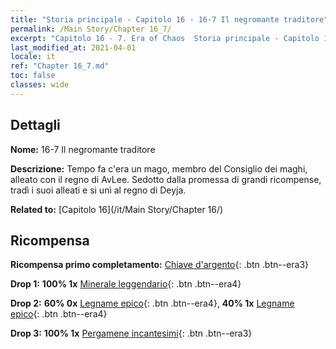 ```yaml
---
title: "Storia principale - Capitolo 16 - 16-7 Il negromante traditore"
permalink: /Main Story/Chapter 16_7/
excerpt: "Capitolo 16 - 7. Era of Chaos  Storia principale - Capitolo 16_7. 16-7 Il negromante traditore"
last_modified_at: 2021-04-01
locale: it
ref: "Chapter 16_7.md"
toc: false
classes: wide
---
```


## Dettagli

 **Nome:** 16-7 Il negromante traditore

 **Descrizione:** Tempo fa c'era un mago, membro del Consiglio dei maghi, alleato con il regno di AvLee. Sedotto dalla promessa di grandi ricompense, tradì i suoi alleati e si unì al regno di Deyja.

 **Related to:** [Capitolo 16](/it/Main Story/Chapter 16/)

## Ricompensa

 **Ricompensa primo completamento:** [Chiave d'argento](/it/Items/con_693/){: .btn .btn--era3}

 **Drop 1:** **100% 1x** [Minerale leggendario](/it/Items/mat_54/){: .btn .btn--era4}

 **Drop 2:** **60% 0x** [Legname epico](/it/Items/mat_48/){: .btn .btn--era4}, **40% 1x** [Legname epico](/it/Items/mat_48/){: .btn .btn--era4}

 **Drop 3:** **100% 1x** [Pergamene incantesimi](/it/Items/con_694/){: .btn .btn--era3}


